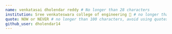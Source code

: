 ```yaml
---
name: venkatasai dholendar reddy # No longer than 28 characters
institution: Sree venkateswara college of engineering 🚩 # no longer than 58 characters
quote: NOW or NEVER # no longer than 100 characters, avoid using quotes(") to guarantee the format remains the same.
github_user: dholendar14
---
```

